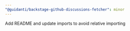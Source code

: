 ```yaml
---
"@guidanti/backstage-github-discussions-fetcher": minor
---
```


Add README and update imports to avoid relative importing
